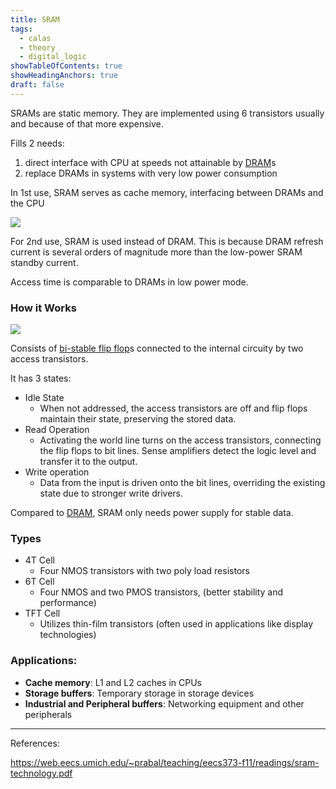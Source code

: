 ```yaml
---
title: SRAM
tags:
  - calas
  - theory
  - digital_logic
showTableOfContents: true
showHeadingAnchors: true
draft: false
---
```


SRAMs are static memory. They are implemented using 6 transistors usually and because of that more expensive. 

Fills 2 needs:

1. direct interface with CPU at speeds not attainable by [DRAM](/posts/contentcalastheoriesdram/)s
2. replace DRAMs in systems with very low power consumption

In 1st use, SRAM serves as cache memory, interfacing between DRAMs and the CPU

![](/images/Pasted%20image%2020250524194226.png)

For 2nd use, SRAM is used instead of DRAM. This is because DRAM refresh current is several orders of magnitude more than the low-power SRAM standby current. 

Access time is comparable to DRAMs in low power mode.

### How it Works

![](/images/Pasted%20image%2020250524221931.png)

Consists of [bi-stable flip flop](/posts/bistable-flip-flop/)s connected to the internal circuity by two access transistors. 

It has 3 states:

- Idle State
	- When not addressed, the access transistors are off and flip flops maintain their state, preserving the stored data.
- Read Operation
	- Activating the world line turns on the access transistors, connecting the flip flops to bit lines. Sense amplifiers detect the logic level and transfer it to the output.
- Write operation
	- Data from the input is driven onto the bit lines, overriding the existing state due to stronger write drivers.

Compared to [DRAM](/posts/contentcalastheoriesdram/), SRAM only needs power supply for stable data.

### Types
- 4T Cell
	- Four NMOS transistors with two poly load resistors
- 6T Cell
	- Four NMOS and two PMOS transistors, (better stability and performance)
- TFT Cell
	- Utilizes thin-film transistors (often used in applications like display technologies)

### Applications:

- **Cache memory**: L1 and L2 caches in CPUs
- **Storage buffers**: Temporary storage in storage devices
- **Industrial and Peripheral buffers**: Networking equipment and other peripherals

___

References:

https://web.eecs.umich.edu/~prabal/teaching/eecs373-f11/readings/sram-technology.pdf
